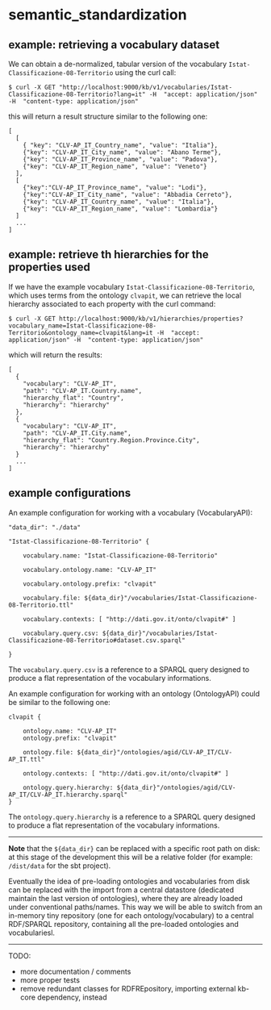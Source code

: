 
semantic_standardization
==========================


## example: retrieving a vocabulary dataset

We can obtain a de-normalized, tabular version of the vocabulary `Istat-Classificazione-08-Territorio` using the curl call:
```
$ curl -X GET "http://localhost:9000/kb/v1/vocabularies/Istat-Classificazione-08-Territorio?lang=it" -H  "accept: application/json" -H  "content-type: application/json"
```
this will return a result structure similar to the following one:

```
[
  [
	{ "key": "CLV-AP_IT_Country_name", "value": "Italia"},
	{"key": "CLV-AP_IT_City_name", "value": "Abano Terme"},
	{"key": "CLV-AP_IT_Province_name", "value": "Padova"},
	{"key": "CLV-AP_IT_Region_name", "value": "Veneto"}
  ],
  [
	{"key":"CLV-AP_IT_Province_name", "value": "Lodi"},
	{"key":"CLV-AP_IT_City_name", "value": "Abbadia Cerreto"},
	{"key": "CLV-AP_IT_Country_name", "value": "Italia"},
	{"key": "CLV-AP_IT_Region_name", "value": "Lombardia"}
  ]
  ...
]
```

## example: retrieve th hierarchies for the properties used 

If we have the example vocabulary `Istat-Classificazione-08-Territorio`, which uses terms from the ontology `clvapit`, we can retrieve the local hierarchy associated to each property with the curl command:

```
$ curl -X GET http://localhost:9000/kb/v1/hierarchies/properties?vocabulary_name=Istat-Classificazione-08-Territorio&ontology_name=clvapit&lang=it -H  "accept: application/json" -H  "content-type: application/json"
```

which will return the results:

```
[
  {
    "vocabulary": "CLV-AP_IT",
    "path": "CLV-AP_IT.Country.name",
    "hierarchy_flat": "Country",
    "hierarchy": "hierarchy"
  },
  {
    "vocabulary": "CLV-AP_IT",
    "path": "CLV-AP_IT.City.name",
    "hierarchy_flat": "Country.Region.Province.City",
    "hierarchy": "hierarchy"
  }
  ...
]
```


## example configurations

An example configuration for working with a vocabulary (VocabularyAPI):

```
"data_dir": "./data"

"Istat-Classificazione-08-Territorio" {

	vocabulary.name: "Istat-Classificazione-08-Territorio"
	
	vocabulary.ontology.name: "CLV-AP_IT"
	
	vocabulary.ontology.prefix: "clvapit"
	
	vocabulary.file: ${data_dir}"/vocabularies/Istat-Classificazione-08-Territorio.ttl"
	
	vocabulary.contexts: [ "http://dati.gov.it/onto/clvapit#" ]
	
	vocabulary.query.csv: ${data_dir}"/vocabularies/Istat-Classificazione-08-Territorio#dataset.csv.sparql"
	
}
```

The `vocabulary.query.csv` is a reference to a SPARQL query designed to produce a flat representation of the vocabulary informations.


An example configuration for working with an ontology (OntologyAPI) could be similar to the following one:

```
clvapit {
	
	ontology.name: "CLV-AP_IT"
	ontology.prefix: "clvapit"
	
	ontology.file: ${data_dir}"/ontologies/agid/CLV-AP_IT/CLV-AP_IT.ttl"
	
	ontology.contexts: [ "http://dati.gov.it/onto/clvapit#" ]
	
	ontology.query.hierarchy: ${data_dir}"/ontologies/agid/CLV-AP_IT/CLV-AP_IT.hierarchy.sparql"
}
```
The `ontology.query.hierarchy` is a reference to a SPARQL query designed to produce a flat representation of the vocabulary informations.


* * * 

**Note** that the `${data_dir}` can be replaced with a specific root path on disk: at this stage of the development this will be a relative folder (for example: `/dist/data` for the sbt project).

Eventually the idea of pre-loading ontologies and vocabularies from disk can be replaced with the import from a central datastore (dedicated maintain the last version of ontologies), where they are already loaded under conventional paths/names. This way we will be able to switch from an in-memory tiny repository (one for each ontology/vocabulary) to a central RDF/SPARQL repository, containing all the pre-loaded ontologies and vocabulariesl. 


----

TODO:

+ more documentation / comments
+ more proper tests
+ remove redundant classes for RDFREpository, importing external kb-core dependency, instead